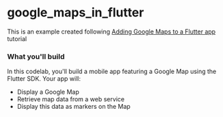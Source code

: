# google_maps_in_flutter

This is an example created following [Adding Google Maps to a Flutter app](https://codelabs.developers.google.com/codelabs/google-maps-in-flutter/#0) tutorial

### What you'll build

In this codelab, you'll build a mobile app featuring a Google Map using the Flutter SDK. Your app will:

- Display a Google Map
- Retrieve map data from a web service
- Display this data as markers on the Map

